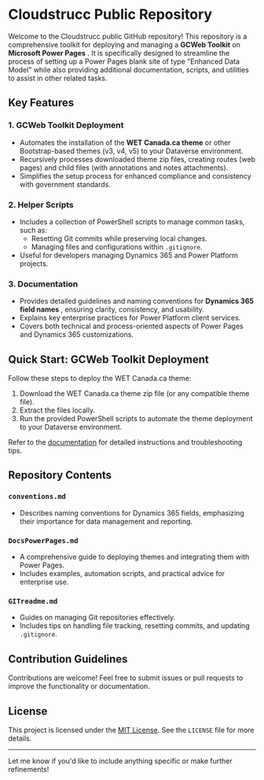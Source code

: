 # Cloudstrucc Public Repository

Welcome to the Cloudstrucc public GitHub repository! This repository is a comprehensive toolkit for deploying and managing a **GCWeb Toolkit** on  **Microsoft Power Pages** . It is specifically designed to streamline the process of setting up a Power Pages blank site of type "Enhanced Data Model" while also providing additional documentation, scripts, and utilities to assist in other related tasks.

## Key Features

### 1. **GCWeb Toolkit Deployment**

* Automates the installation of the **WET Canada.ca theme** or other Bootstrap-based themes (v3, v4, v5) to your Dataverse environment.
* Recursively processes downloaded theme zip files, creating routes (web pages) and child files (with annotations and notes attachments).
* Simplifies the setup process for enhanced compliance and consistency with government standards.

### 2. **Helper Scripts**

* Includes a collection of PowerShell scripts to manage common tasks, such as:
  * Resetting Git commits while preserving local changes.
  * Managing files and configurations within `.gitignore`.
* Useful for developers managing Dynamics 365 and Power Platform projects.

### 3. **Documentation**

* Provides detailed guidelines and naming conventions for  **Dynamics 365 field names** , ensuring clarity, consistency, and usability.
* Explains key enterprise practices for Power Platform client services.
* Covers both technical and process-oriented aspects of Power Pages and Dynamics 365 customizations.

## Quick Start: GCWeb Toolkit Deployment

Follow these steps to deploy the WET Canada.ca theme:

1. Download the WET Canada.ca theme zip file (or any compatible theme file).
2. Extract the files locally.
3. Run the provided PowerShell scripts to automate the theme deployment to your Dataverse environment.

Refer to the [documentation]() for detailed instructions and troubleshooting tips.

## Repository Contents

### `conventions.md`

* Describes naming conventions for Dynamics 365 fields, emphasizing their importance for data management and reporting.

### `DocsPowerPages.md`

* A comprehensive guide to deploying themes and integrating them with Power Pages.
* Includes examples, automation scripts, and practical advice for enterprise use.

### `GITreadme.md`

* Guides on managing Git repositories effectively.
* Includes tips on handling file tracking, resetting commits, and updating `.gitignore`.

## Contribution Guidelines

Contributions are welcome! Feel free to submit issues or pull requests to improve the functionality or documentation.

## License

This project is licensed under the [MIT License](). See the `LICENSE` file for more details.

---

Let me know if you'd like to include anything specific or make further refinements!
